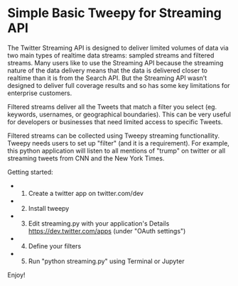 Simple Basic Tweepy for Streaming API
================
The Twitter Streaming API is designed to deliver limited volumes of data via two main types of realtime data streams: sampled streams and filtered streams. Many users like to use the Streaming API because the streaming nature of the data delivery means that the data is delivered closer to realtime than it is from the Search API. But the Streaming API wasn’t designed to deliver full coverage results and so has some key limitations for enterprise customers. 

Filtered streams deliver all the Tweets that match a filter you select (eg. keywords, usernames, or geographical boundaries). This can be very useful for developers or businesses that need limited access to specific Tweets.

Filtered streams can be collected using Tweepy streaming functionallity. Tweepy needs users to set up "filter" (and it is a requirement). For example, this python application will listen to all mentions of "trump" on twitter or all streaming tweets from CNN and the New York Times.

Getting started:
* 1. Create a twitter app on twitter.com/dev
* 2. Install tweepy
* 3. Edit streaming.py with your application's Details https://dev.twitter.com/apps (under "OAuth settings")
* 4. Define your filters
* 5. Run "python streaming.py" using Terminal or Jupyter 

Enjoy!
